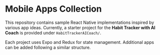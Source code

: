 # Mobile Apps Collection

This repository contains sample React Native implementations inspired by various app ideas. Currently, a starter project for the **Habit Tracker with AI Coach** is provided under `HabitTrackerAICoach/`.

Each project uses Expo and Redux for state management. Additional apps can be added following a similar structure.

